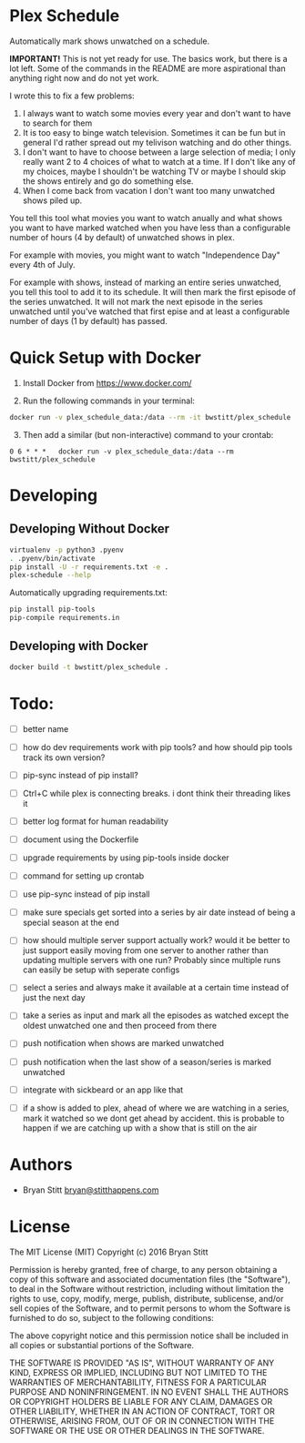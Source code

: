 # Plex Schedule

Automatically mark shows unwatched on a schedule.

**IMPORTANT!** This is not yet ready for use. The basics work, but there is a lot left. Some of the commands in the README are more aspirational than anything right now and do not yet work.

I wrote this to fix a few problems:

1. I always want to watch some movies every year and don't want to have to search for them
2. It is too easy to binge watch television. Sometimes it can be fun but in general I'd rather spread out my telivison watching and do other things.
3. I don't want to have to choose between a large selection of media; I only really want 2 to 4 choices of what to watch at a time. If I don't like any of my choices, maybe I shouldn't be watching TV or maybe I should skip the shows entirely and go do something else.
4. When I come back from vacation I don't want too many unwatched shows piled up.

You tell this tool what movies you want to watch anually and what shows you want to have marked watched when you have less than a configurable number of hours (4 by default) of unwatched shows in plex.

For example with movies, you might want to watch "Independence Day" every 4th of July.

For example with shows, instead of marking an entire series unwatched, you tell this tool to add it to its schedule. It will then mark the first episode of the series unwatched. It will not mark the next episode in the series unwatched until you've watched that first epise and at least a configurable number of days (1 by default) has passed.


# Quick Setup with Docker

1. Install Docker from https://www.docker.com/

2. Run the following commands in your terminal:
```bash
docker run -v plex_schedule_data:/data --rm -it bwstitt/plex_schedule
```

3. Then add a similar (but non-interactive) command to your crontab:
```
0 6 * * *   docker run -v plex_schedule_data:/data --rm bwstitt/plex_schedule
```


# Developing

## Developing Without Docker

```bash
virtualenv -p python3 .pyenv
. .pyenv/bin/activate
pip install -U -r requirements.txt -e .
plex-schedule --help
```

Automatically upgrading requirements.txt:

```bash
pip install pip-tools
pip-compile requirements.in
```

## Developing with Docker

```bash
docker build -t bwstitt/plex_schedule .
```


# Todo:

 * [ ] better name
 * [ ] how do dev requirements work with pip tools? and how should pip tools track its own version?
 * [ ] pip-sync instead of pip install?
 * [ ] Ctrl+C while plex is connecting breaks. i dont think their threading likes it
 * [ ] better log format for human readability
 * [ ] document using the Dockerfile
 * [ ] upgrade requirements by using pip-tools inside docker
 * [ ] command for setting up crontab
 * [ ] use pip-sync instead of pip install
 * [ ] make sure specials get sorted into a series by air date instead of being a special season at the end
 * [ ] how should multiple server support actually work? would it be better to just support easily moving from one server to another rather than updating multiple servers with one run? Probably since multiple runs can easily be setup with seperate configs
 * [ ] select a series and always make it available at a certain time instead of just the next day
 * [ ] take a series as input and mark all the episodes as watched except the oldest unwatched one and then proceed from there
 * [ ] push notification when shows are marked unwatched
 * [ ] push notification when the last show of a season/series is marked unwatched
 * [ ] integrate with sickbeard or an app like that
 * [ ] if a show is added to plex, ahead of where we are watching in a series, mark it watched so we dont get ahead by accident. this is probable to happen if we are catching up with a show that is still on the air


# Authors

- Bryan Stitt <bryan@stitthappens.com>


# License

The MIT License (MIT)
Copyright (c) 2016 Bryan Stitt

Permission is hereby granted, free of charge, to any person obtaining a copy of this software and associated documentation files (the "Software"), to deal in the Software without restriction, including without limitation the rights to use, copy, modify, merge, publish, distribute, sublicense, and/or sell copies of the Software, and to permit persons to whom the Software is furnished to do so, subject to the following conditions:

The above copyright notice and this permission notice shall be included in all copies or substantial portions of the Software.

THE SOFTWARE IS PROVIDED "AS IS", WITHOUT WARRANTY OF ANY KIND, EXPRESS OR IMPLIED, INCLUDING BUT NOT LIMITED TO THE WARRANTIES OF MERCHANTABILITY, FITNESS FOR A PARTICULAR PURPOSE AND NONINFRINGEMENT. IN NO EVENT SHALL THE AUTHORS OR COPYRIGHT HOLDERS BE LIABLE FOR ANY CLAIM, DAMAGES OR OTHER LIABILITY, WHETHER IN AN ACTION OF CONTRACT, TORT OR OTHERWISE, ARISING FROM, OUT OF OR IN CONNECTION WITH THE SOFTWARE OR THE USE OR OTHER DEALINGS IN THE SOFTWARE.
